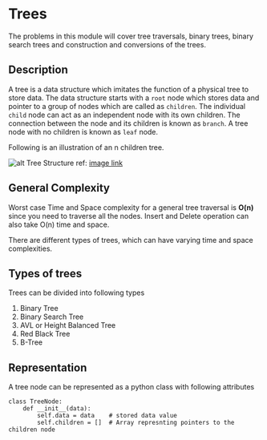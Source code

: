 # Trees

The problems in this module will cover tree traversals, binary trees, binary search trees and construction and conversions of the trees.

## Description

A tree is a data structure which imitates the function of a physical tree to store data. The data structure starts with a `root` node which stores data and pointer to a group of nodes which are 
called as `children`. The individual `child` node can act as an independent node with its own children. The connection between the node and its children is known as `branch`.
A tree node with no children is known as `leaf` node.

Following is an illustration of an n children tree. 

![alt Tree Structure](https://www.tutorialspoint.com/data_structures_algorithms/images/binary_tree.jpg)
ref: [image link](https://www.tutorialspoint.com/data_structures_algorithms/images/binary_tree.jpg)

## General Complexity

Worst case Time and Space complexity for a general tree traversal is <b>O(n)</b> since you need to traverse all the nodes.
Insert and Delete operation can also take O(n) time and space.

There are different types of trees, which can have varying time and space complexities.

## Types of trees

Trees can be divided into following types

1. Binary Tree
2. Binary Search Tree
3. AVL or Height Balanced Tree
4. Red Black Tree
5. B-Tree

## Representation

A tree node can be represented as a python class with following attributes

```
class TreeNode:
    def __init__(data):
        self.data = data    # stored data value
        self.children = []  # Array represnting pointers to the children node
```




